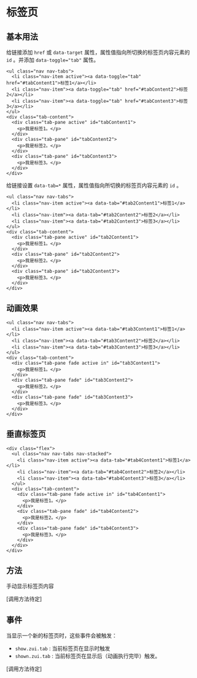 # 标签页

## 基本用法

给链接添加 `href` 或 `data-target` 属性，属性值指向所切换的标签页内容元素的 `id` 。并添加 `data-toggle="tab"` 属性。

```html:example: gap-3
<ul class="nav nav-tabs">
  <li class="nav-item active"><a data-toggle="tab" href="#tabContent1">标签1</a></li>
  <li class="nav-item"><a data-toggle="tab" href="#tabContent2">标签2</a></li>
  <li class="nav-item"><a data-toggle="tab" href="#tabContent3">标签3</a></li>
</ul>
<div class="tab-content">
  <div class="tab-pane active" id="tabContent1">
    <p>我是标签1。</p>
  </div>
  <div class="tab-pane" id="tabContent2">
    <p>我是标签2。</p>
  </div>
  <div class="tab-pane" id="tabContent3">
    <p>我是标签3。</p>
  </div>
</div>
```

给链接设置 `data-tab=*` 属性，属性值指向所切换的标签页内容元素的 `id`  。

```html:example: gap-3
<ul class="nav nav-tabs">
  <li class="nav-item active"><a data-tab="#tab2Content1">标签1</a></li>
  <li class="nav-item"><a data-tab="#tab2Content2">标签2</a></li>
  <li class="nav-item"><a data-tab="#tab2Content3">标签3</a></li>
</ul>
<div class="tab-content">
  <div class="tab-pane active" id="tab2Content1">
    <p>我是标签1。</p>
  </div>
  <div class="tab-pane" id="tab2Content2">
    <p>我是标签2。</p>
  </div>
  <div class="tab-pane" id="tab2Content3">
    <p>我是标签3。</p>
  </div>
</div>
```

## 动画效果

```html:example: gap-3
<ul class="nav nav-tabs">
  <li class="nav-item active"><a data-tab="#tab3Content1">标签1</a></li>
  <li class="nav-item"><a data-tab="#tab3Content2">标签2</a></li>
  <li class="nav-item"><a data-tab="#tab3Content3">标签3</a></li>
</ul>
<div class="tab-content">
  <div class="tab-pane fade active in" id="tab3Content1">
    <p>我是标签1。</p>
  </div>
  <div class="tab-pane fade" id="tab3Content2">
    <p>我是标签2。</p>
  </div>
  <div class="tab-pane fade" id="tab3Content3">
    <p>我是标签3。</p>
  </div>
</div>
```

## 垂直标签页

```html:example: gap-3
<div class="flex">
  <ul class="nav nav-tabs nav-stacked">
    <li class="nav-item active"><a data-tab="#tab4Content1">标签1</a></li>
    <li class="nav-item"><a data-tab="#tab4Content2">标签2</a></li>
    <li class="nav-item"><a data-tab="#tab4Content3">标签3</a></li>
  </ul>
  <div class="tab-content">
    <div class="tab-pane fade active in" id="tab4Content1">
      <p>我是标签1。</p>
    </div>
    <div class="tab-pane fade" id="tab4Content2">
      <p>我是标签2。</p>
    </div>
    <div class="tab-pane fade" id="tab4Content3">
      <p>我是标签3。</p>
    </div>
  </div>
</div>
```
## 方法

手动显示标签页内容

[调用方法待定]

## 事件

当显示一个新的标签页时，这些事件会被触发：

* `show.zui.tab` : 当前标签页在显示时触发
* `shown.zui.tab` : 当前标签页在显示后（动画执行完毕）触发。

[调用方法待定]

